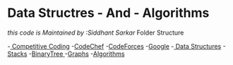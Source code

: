 # Data Structres - And - Algorithms

    
*this code is Maintained by :Siddhant Sarkar*
Folder Structure

 -[ Competitive Coding]()
	 -[CodeChef]()
	 -[CodeForces]()
	 -[Google]()
 -[ Data Structures]()
	 -[Stacks]()
	 -[BinaryTree ]()
	 -[Graphs]()
-[Algorithms]()

